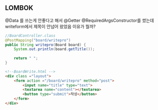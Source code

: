 
## LOMBOK

@Data 를 쓰는게 안좋다고 해서 @Getter @RequiredArgsConstructor를 썼는데 writeform에서 제목이 안넘어 왔었음 이유가 뭘까?
```java
//BoardController.class
@PostMapping("board/writepro")  
public String writepro(Board board) {  
    System.out.println(board.getTitle());  
  
    return " ";  
}
```

```html
<!--BoardWrite.html -->
<div class ="layout">  
    <form action ="/board/writepro" method="post">  
        <input name="title" type="text">  
        <textarea name="content"></textarea>  
        <button type="submit">작성</button>  
    </form>  
</div>
```